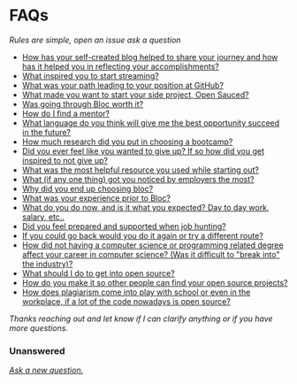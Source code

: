 # FAQs
_Rules are simple, open an issue ask a question_

- [How has your self-created blog helped to share your journey and how has it helped you in reflecting your accomplishments?](https://youtu.be/a-LUKN-0c6c?t=85)
- [What inspired you to start streaming?](https://youtu.be/a-LUKN-0c6c?t=619)
- [What was your path leading to your position at GitHub?](https://youtu.be/fewTMLwwIIE)
- [What made you want to start your side project, Open Sauced?](https://www.youtube.com/watch?v=lSb5GCA2jxA&t=184s)
- [Was going through Bloc worth it?](https://github.com/brianllamar/ama/blob/master/was-bloc-worth-it.md)
- [How do I find a mentor?](https://github.com/brianllamar/ama/blob/master/how-to-find-a-mentor.md)
- [What language do you think will give me the best opportunity succeed in the future?](https://github.com/brianllamar/ama/blob/master/best-language-to-succeed-in-the-future.md)
- [How much research did you put in choosing a bootcamp?](https://github.com/bdougie/ama/blob/master/why-bloc.md)
- [Did you ever feel like you wanted to give up? If so how did you get inspired to not give up?](https://youtu.be/a-LUKN-0c6c?t=961)
- [What was the most helpful resource you used while starting out?](https://github.com/bdougie/ama/blob/master/what-was-the-most-helpful-resource-when-starting-out.md)
- [What (if any one thing) got you noticed by employers the most?](https://github.com/brianllamar/ama/blob/master/what-is-the-one-thing-that-got-you-noticed.md)
- [Why did you end up choosing bloc?](https://github.com/bdougie/ama/blob/master/why-bloc.md)
- [What was your experience prior to Bloc?](https://github.com/bdougie/ama/blob/master/what-was-your-experience-prior.md)
- [What do you do now, and is it what you expected? Day to day work, salary, etc..](https://github.com/bdougie/ama/blob/master/what-do-you-do-now.md)
- [Did you feel prepared and supported when job hunting?](https://github.com/bdougie/ama/blob/master/did-you-feel-prepared.md)
- [If you could go back would you do it again or try a different route?](https://github.com/bdougie/ama/blob/master/would-you-do-it-again.md)
- [How did not having a computer science or programming related degree affect your career in computer science? (Was it difficult to "break into" the industry)?](https://youtu.be/a-LUKN-0c6c?t=356)
- [What should I do to get into open source?](https://youtu.be/a-LUKN-0c6c?t=820)
- [How do you make it so other people can find your open source projects?](https://www.youtube.com/watch?v=a-LUKN-0c6c&t=910s)
- [How does plagiarism come into play with school or even in the workplace, if a lot of the code nowadays is open source?](https://www.youtube.com/watch?v=a-LUKN-0c6c&t=910s)


_Thanks reaching out and let know if I can clarify anything or if you have more questions._

### Unanswered

_[Ask a new question.](https://github.com/bdougie/ama/issues/new/choose)_
